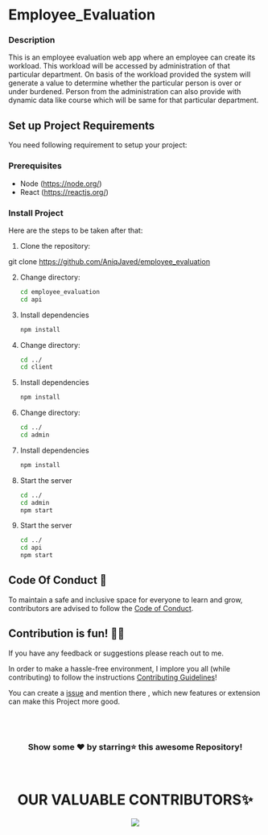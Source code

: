 
# Employee_Evaluation


### Description

This is an employee evaluation web app where an employee can create its workload. This workload will be accessed by administration of that particular department. On basis of the workload provided the system will generate a value to determine whether the particular person is over or under burdened. Person from the administration can also provide with dynamic data like course which will be same for that particular department. 


## Set up Project Requirements

You need following requirement to setup your project:

### Prerequisites

- Node (https://node.org/)
- React (https://reactjs.org/)

### Install Project

Here are the steps to be taken after that:


1. Clone the repository:

git clone https://github.com/AniqJaved/employee_evaluation


2. Change directory:
    ```bash
    cd employee_evaluation
    cd api
    ```
3. Install dependencies
    ```bash
    npm install
    ```
4. Change directory:
    ```bash
    cd ../
    cd client
    ```
5. Install dependencies
    ```bash
    npm install
    ```
6. Change directory:
    ```bash
    cd ../
    cd admin
    ```
7. Install dependencies
    ```bash
    npm install
    ``` 
8. Start the server
    ```bash
    cd ../
    cd admin
    npm start
    ```
9. Start the server
    ```bash
    cd ../
    cd api
    npm start
    ```




## Code Of Conduct 📜

To maintain a safe and inclusive space for everyone to learn and grow, contributors are advised to follow the [Code of Conduct](https://github.com/AniqJaved/employee_evaluation/blob/master/CODE_OF_CONDUCT.md).


## Contribution is fun! ✌🏼

If you have any feedback or suggestions please reach out to me.  

In order to make a hassle-free environment, I implore you all (while contributing) to follow the instructions [Contributing Guidelines](https://github.com/AniqJaved/employee_evaluation/blob/master/CONTRIBUTING.md)!

You can create a <a href="https://github.com/AniqJaved/employee_evaluation/issues">issue</a> and mention there , which new features or extension can make this Project more good.


<!-- ------------------------------------------------------------------------------------------------------------------------------------------------------------------ -->

<br>
  
<br>


<div align="center">

### Show some ❤️ by starring⭐ this awesome Repository!

</div>
<br>  

<h1 align=center> OUR VALUABLE CONTRIBUTORS✨ </h1>
<p align="center">
  
	
<a href="https://github.com/AniqJaved/employee_evaluation/graphs/contributors">
  <img src="https://contrib.rocks/image?repo=AniqJaved/employee_evaluation" />
</a>


